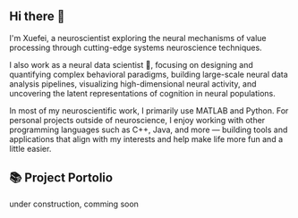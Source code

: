 ## Hi there 👋
I'm Xuefei, a neuroscientist exploring the neural mechanisms of value processing through cutting-edge systems neuroscience techniques.

I also work as a neural data scientist 🧠, focusing on designing and quantifying complex behavioral paradigms, building large-scale neural data analysis pipelines, visualizing high-dimensional neural activity, and uncovering the latent representations of cognition in neural populations.

In most of my neuroscientific work, I primarily use MATLAB and Python. For personal projects outside of neuroscience, I enjoy working with other programming languages such as C++, Java, and more — building tools and applications that align with my interests and help make life more fun and a little easier.

## 📚 Project Portolio
under construction, comming soon

<!--
**xuefeiyu2015/xuefeiyu2015** is a ✨ _special_ ✨ repository because its `README.md` (this file) appears on your GitHub profile.

Here are some ideas to get you started:

- 🔭 I’m currently working on ...
- 🌱 I’m currently learning ...
- 👯 I’m looking to collaborate on ...
- 🤔 I’m looking for help with ...
- 💬 Ask me about ...
- 📫 How to reach me: ...
- 😄 Pronouns: ...
- ⚡ Fun fact: ...
-->
